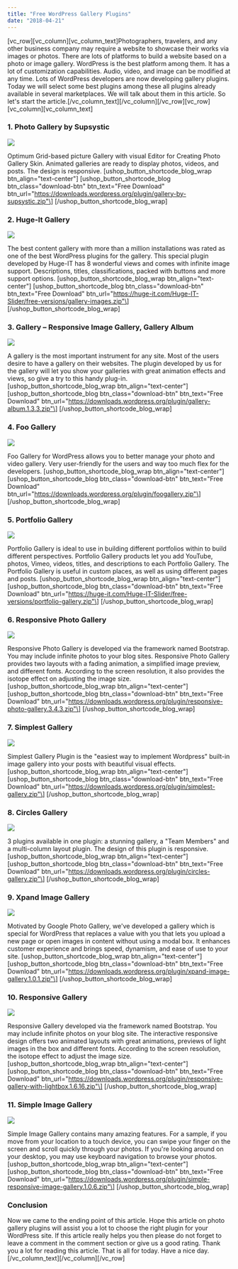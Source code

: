 ```yaml
---
title: "Free WordPress Gallery Plugins"
date: "2018-04-21"
---
```


\[vc_row\]\[vc_column\]\[vc_column_text\]Photographers, travelers, and any other business company may require a website to showcase their works via images or photos. There are lots of platforms to build a website based on a photo or image gallery. WordPress is the best platform among them. It has a lot of customization capabilities. Audio, video, and image can be modified at any time. Lots of WordPress developers are now developing gallery plugins. Today we will select some best plugins among these all plugins already available in several marketplaces. We will talk about them in this article. So let's start the article.\[/vc_column_text\]\[/vc_column\]\[/vc_row\]\[vc_row\]\[vc_column\]\[vc_column_text\]

### 1\. Photo Gallery by Supsystic

![](/assets/blog/images/photo-gallery-by-supsystic.jpg)

Optimum Grid-based picture Gallery with visual Editor for Creating Photo Gallery Skin. Animated galleries are ready to display photos, videos, and posts. The design is responsive. \[ushop_button_shortcode_blog_wrap btn_align="text-center"\] \[ushop_button_shortcode_blog btn_class="download-btn" btn_text="Free Download" btn_url="https://downloads.wordpress.org/plugin/gallery-by-supsystic.zip"\] \[/ushop_button_shortcode_blog_wrap\]

### 2\. Huge-It Gallery

![](/assets/blog/images/Huge-It-Gallery.png)

The best content gallery with more than a million installations was rated as one of the best WordPress plugins for the gallery. This special plugin developed by Huge-IT has 8 wonderful views and comes with infinite image support. Descriptions, titles, classifications, packed with buttons and more support options. \[ushop_button_shortcode_blog_wrap btn_align="text-center"\] \[ushop_button_shortcode_blog btn_class="download-btn" btn_text="Free Download" btn_url="https://huge-it.com/Huge-IT-Slider/free-versions/gallery-images.zip"\] \[/ushop_button_shortcode_blog_wrap\]

### 3\. Gallery – Responsive Image Gallery, Gallery Album

![](/assets/blog/images/Gallery-–-Responsive-Image-Gallery-Gallery-Album.jpg)

A gallery is the most important instrument for any site. Most of the users desire to have a gallery on their websites. The plugin developed by us for the gallery will let you show your galleries with great animation effects and views, so give a try to this handy plug-in. \[ushop_button_shortcode_blog_wrap btn_align="text-center"\] \[ushop_button_shortcode_blog btn_class="download-btn" btn_text="Free Download" btn_url="https://downloads.wordpress.org/plugin/gallery-album.1.3.3.zip"\] \[/ushop_button_shortcode_blog_wrap\]

### 4\. Foo Gallery

![](/assets/blog/images/foo-gallery.jpg)

Foo Gallery for WordPress allows you to better manage your photo and video gallery. Very user-friendly for the users and way too much flex for the developers. \[ushop_button_shortcode_blog_wrap btn_align="text-center"\] \[ushop_button_shortcode_blog btn_class="download-btn" btn_text="Free Download" btn_url="https://downloads.wordpress.org/plugin/foogallery.zip"\] \[/ushop_button_shortcode_blog_wrap\]

### 5\. Portfolio Gallery

![](/assets/blog/images/portfolio-gallery.jpg)

Portfolio Gallery is ideal to use in building different portfolios within to build different perspectives. Portfolio Gallery products let you add YouTube, photos, Vimeo, videos, titles, and descriptions to each Portfolio Gallery. The Portfolio Gallery is useful in custom places, as well as using different pages and posts. \[ushop_button_shortcode_blog_wrap btn_align="text-center"\] \[ushop_button_shortcode_blog btn_class="download-btn" btn_text="Free Download" btn_url="https://huge-it.com/Huge-IT-Slider/free-versions/portfolio-gallery.zip"\] \[/ushop_button_shortcode_blog_wrap\]

### 6\. Responsive Photo Gallery

![](/assets/blog/images/responsive-photo-gallery.jpg)

Responsive Photo Gallery is developed via the framework named Bootstrap. You may include infinite photos to your blog sites. Responsive Photo Gallery provides two layouts with a fading animation, a simplified image preview, and different fonts. According to the screen resolution, it also provides the isotope effect on adjusting the image size. \[ushop_button_shortcode_blog_wrap btn_align="text-center"\] \[ushop_button_shortcode_blog btn_class="download-btn" btn_text="Free Download" btn_url="https://downloads.wordpress.org/plugin/responsive-photo-gallery.3.4.3.zip"\] \[/ushop_button_shortcode_blog_wrap\]

### 7\. Simplest Gallery

![](/assets/blog/images/simplest-gallery.jpg)

Simplest Gallery Plugin is the "easiest way to implement Wordpress" built-in image gallery into your posts with beautiful visual effects. \[ushop_button_shortcode_blog_wrap btn_align="text-center"\] \[ushop_button_shortcode_blog btn_class="download-btn" btn_text="Free Download" btn_url="https://downloads.wordpress.org/plugin/simplest-gallery.zip"\] \[/ushop_button_shortcode_blog_wrap\]

### 8\. Circles Gallery

![](/assets/blog/images/circles-gallery.jpg)

3 plugins available in one plugin: a stunning gallery, a "Team Members" and a multi-column layout plugin. The design of this plugin is responsive. \[ushop_button_shortcode_blog_wrap btn_align="text-center"\] \[ushop_button_shortcode_blog btn_class="download-btn" btn_text="Free Download" btn_url="https://downloads.wordpress.org/plugin/circles-gallery.zip"\] \[/ushop_button_shortcode_blog_wrap\]

### 9\. Xpand Image Gallery

![](/assets/blog/images/xpang-image-gallery.jpg)

Motivated by Google Photo Gallery, we've developed a gallery which is special for WordPress that replaces a value with you that lets you upload a new page or open images in content without using a modal box. It enhances customer experience and brings speed, dynamism, and ease of use to your site. \[ushop_button_shortcode_blog_wrap btn_align="text-center"\] \[ushop_button_shortcode_blog btn_class="download-btn" btn_text="Free Download" btn_url="https://downloads.wordpress.org/plugin/xpand-image-gallery.1.0.1.zip"\] \[/ushop_button_shortcode_blog_wrap\]

### 10\. Responsive Gallery

![](/assets/blog/images/responsive-gallery.jpg)

Responsive Gallery developed via the framework named Bootstrap. You may include infinite photos on your blog site. The interactive responsive design offers two animated layouts with great animations, previews of light images in the box and different fonts. According to the screen resolution, the isotope effect to adjust the image size. \[ushop_button_shortcode_blog_wrap btn_align="text-center"\] \[ushop_button_shortcode_blog btn_class="download-btn" btn_text="Free Download" btn_url="https://downloads.wordpress.org/plugin/responsive-gallery-with-lightbox.1.6.16.zip"\] \[/ushop_button_shortcode_blog_wrap\]

### 11\. Simple Image Gallery

![](/assets/blog/images/simple-image-gallery.jpg)

Simple Image Gallery contains many amazing features. For a sample, if you move from your location to a touch device, you can swipe your finger on the screen and scroll quickly through your photos. If you're looking around on your desktop, you may use keyboard navigation to browse your photos. \[ushop_button_shortcode_blog_wrap btn_align="text-center"\] \[ushop_button_shortcode_blog btn_class="download-btn" btn_text="Free Download" btn_url="https://downloads.wordpress.org/plugin/simple-responsive-image-gallery.1.0.6.zip"\] \[/ushop_button_shortcode_blog_wrap\]

### Conclusion

Now we came to the ending point of this article. Hope this article on photo gallery plugins will assist you a lot to choose the right plugin for your WordPress site. If this article really helps you then please do not forget to leave a comment in the comment section or give us a good rating. Thank you a lot for reading this article. That is all for today. Have a nice day.\[/vc_column_text\]\[/vc_column\]\[/vc_row\]
